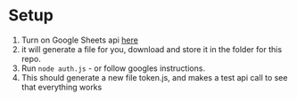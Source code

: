 # Setup

1. Turn on Google Sheets api [here](https://developers.google.com/sheets/api/quickstart/nodejs)
1. it will generate a file for you, download and store it in the folder for this repo.
1. Run `node auth.js` - or follow googles instructions.
1. This should generate a new file token.js, and makes a test api call to see that everything works
